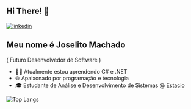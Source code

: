 ## Hi There! 👋

[![linkedin](https://camo.githubusercontent.com/950ba4e15d5d6233ebb0e12aaaaa65568b6c7986e2995b7b96a9533e4a5ac05a/68747470733a2f2f696d672e736869656c64732e696f2f62616467652f2d4c696e6b6564496e2d3636333363633f7374796c653d666c61742d737175617265266c6f676f3d4c696e6b6564696e266c6f676f436f6c6f723d7768697465266c696e6b3d68747470733a2f2f7777772e6c696e6b6564696e2e636f6d2f696e2f6665726e616e64612d6b69707065722d3539353861363161392f)](https://www.linkedin.com/in/joselitomachado/)

## Meu nome é Joselito Machado
( Futuro Desenvolvedor de Software )

- 👩‍💻 Atualmente estou aprendendo C# e .NET
- 🌐 Apaixonado por programação e tecnologia
- 🎓 Estudante de Análise e Desenvolvimento de Sistemas @ [Estacio](https://estacio.br/)

![Top Langs](https://github-readme-stats.vercel.app/api/top-langs/?username=joselitomachado)
